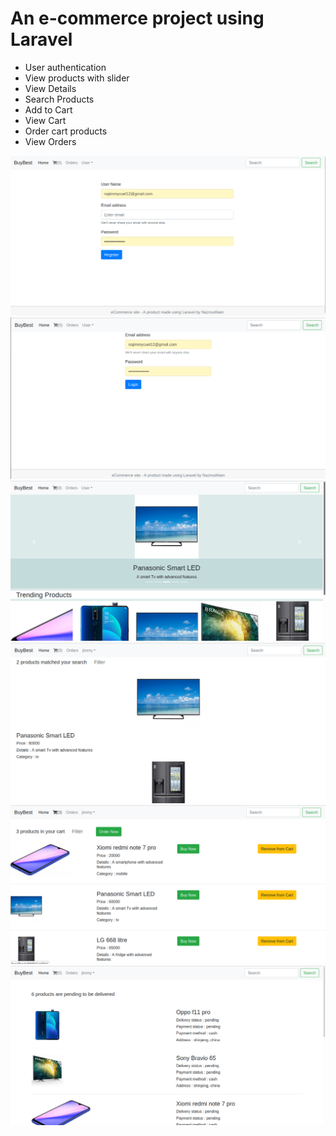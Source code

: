 # An e-commerce project using Laravel

* User authentication
* View products with slider
* View Details
* Search Products
* Add to Cart
* View Cart
* Order cart products
* View Orders

![REGISTER](images/register_page.png)
![LOGIN](images/login_page.png)
![HOME](images/home_page.png)
![SEARCH](images/search_page.png)
![CART](images/cart_page.png)
![ORDERS](images/orders_page.png)



